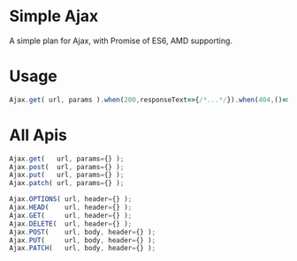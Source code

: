 Simple Ajax
================================

A simple plan for Ajax, with Promise of ES6, AMD supporting.

# Usage

```javascript
Ajax.get( url, params ).when(200,responseText=>{/*...*/}).when(404,()=>{/*...*/})/*.when(...*/;
```

# All Apis

```javascript
Ajax.get(   url, params={} );
Ajax.post(  url, params={} );
Ajax.put(   url, params={} );
Ajax.patch( url, params={} );

Ajax.OPTIONS( url, header={} );
Ajax.HEAD(    url, header={} );
Ajax.GET(     url, header={} );
Ajax.DELETE(  url, header={} );
Ajax.POST(    url, body, header={} );
Ajax.PUT(     url, body, header={} );
Ajax.PATCH(   url, body, header={} );

```
